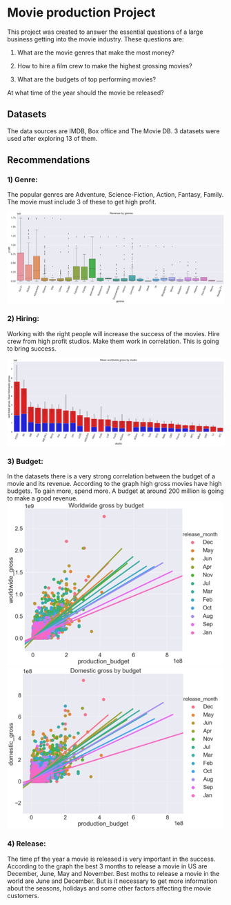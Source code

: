  # Movie production Project 
 
 This project was created to answer the essential questions of a large business getting into the movie industry. These questions are:
 
  1) What are the movie genres that make the most money?
  
  2) How to hire a film crew to make the highest grossing movies?
  
  3)  What are the budgets of top performing movies?
  
  At what time of the year should the movie be released?
  
  
  
 
  ## Datasets
 
 The data sources are IMDB, Box office and The Movie DB. 3 datasets were used after exploring 13 of them.
 
 
 
 ## Recommendations
 
 ### 1) Genre:
 
 The popular genres are Adventure, Science-Fiction, Action, Fantasy, Family. The movie must include 3 of these to get high profit.
 

 
 <img src="images/genre.png" >
 

 ### 2) Hiring: 
 
 Working with the right people will increase the success of the movies. Hire crew from high profit studios. Make them work in correlation. This is going to bring success.
 
 <img src="images/studio.png" >
 
 ### 3) Budget:
 
 In the datasets there is a very strong correlation between the budget of a movie and its revenue. According to the graph high gross movies have high budgets. To gain more, spend more. A budget at around 200 million is going to make a good revenue.
 <img src="images/worldwide_month.png" width=500 >
 <img src="images/domestic_month.png" width=500 >
 
 
 ### 4) Release:
 
 The time pf the year a movie is released is very important in the success. According to the graph the best 3 months to release a movie in US are December, June, May and November. Best moths to release a movie in the world are June and December. But is it necessary to get more information about the seasons, holidays and some other factors affecting the movie customers.
 
 